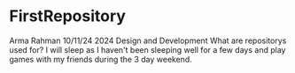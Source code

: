 # FirstRepository 
Arma Rahman
10/11/24
2024
Design and Development 
What are repositorys used for? 
I will sleep as I haven't been sleeping well for a few days and play games with my friends during the 3 day weekend.
